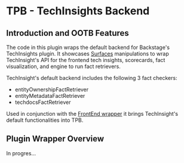 # TPB - TechInsights Backend

## Introduction and OOTB Features

The code in this plugin wraps the default backend for Backstage's TechInsights plugin.
It showcases [Surfaces](https://gitlab.eng.vmware.com/esback/core#frontend-plugins) manipulations to wrap TechInsight's API for the frontend tech insights, scorecards, fact visualization, and engine to run fact retrievers.

TechInsight's default backend includes the following 3 fact checkers:

- entityOwnershipFactRetriever
- entityMetadataFactRetriever
- techdocsFactRetriever

Used in conjunction with the [FrontEnd wrapper](../tpb-techinsights/) it brings TechInsight's default functionalities into TPB.

## Plugin Wrapper Overview

In progres...
